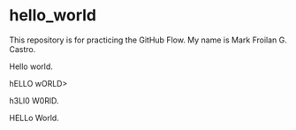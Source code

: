 # hello_world
This repository is for practicing the GitHub Flow.
My name is Mark Froilan G. Castro.

Hello world.

hELLO wORLD>

h3Ll0 W0RlD.

HELLo World.

